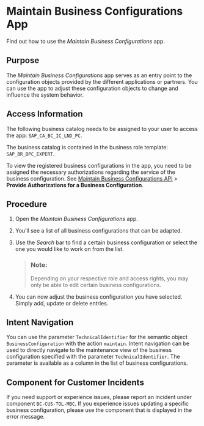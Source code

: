 <!-- loio76384d8e68e646d6ae5ce8977412cbb4 -->

# Maintain Business Configurations App

Find out how to use the *Maintain Business Configurations* app.



<a name="loio76384d8e68e646d6ae5ce8977412cbb4__section_vjg_ld4_nkb"/>

## Purpose

The *Maintain Business Configurations* app serves as an entry point to the configuration objects provided by the different applications or partners. You can use the app to adjust these configuration objects to change and influence the system behavior.



<a name="loio76384d8e68e646d6ae5ce8977412cbb4__section_pf3_nd4_nkb"/>

## Access Information

The following business catalog needs to be assigned to your user to access the app: `SAP_CA_BC_IC_LND_PC`.

The business catalog is contained in the business role template: `SAP_BR_BPC_EXPERT`.

To view the registered business configurations in the app, you need to be assigned the necessary authorizations regarding the service of the business configuration. See [Maintain Business Configurations API](Maintain_Business_Configurations_API_508d406.md) \> **Provide Authorizations for a Business Configuration**.



<a name="loio76384d8e68e646d6ae5ce8977412cbb4__section_bhq_pd4_nkb"/>

## Procedure

1.  Open the *Maintain Business Configurations* app.
2.  You’ll see a list of all business configurations that can be adapted.
3.  Use the *Search* bar to find a certain business configuration or select the one you would like to work on from the list.

    > ### Note:  
    > Depending on your respective role and access rights, you may only be able to edit certain business configurations.

4.  You can now adjust the business configuration you have selected. Simply add, update or delete entries.



<a name="loio76384d8e68e646d6ae5ce8977412cbb4__section_cnp_myd_qqb"/>

## Intent Navigation

You can use the parameter `TechnicalIdentifier` for the semantic object `BusinessConfiguration` with the action `maintain`. Intent navigation can be used to directly navigate to the maintenance view of the business configuration specified with the parameter `TechnicalIdentifier`. The parameter is available as a column in the list of business configurations.



<a name="loio76384d8e68e646d6ae5ce8977412cbb4__section_cfq_wd4_nkb"/>

## Component for Customer Incidents

If you need support or experience issues, please report an incident under component `BC-CUS-TOL-MBC`. If you experience issues updating a specific business configuration, please use the component that is displayed in the error message.

